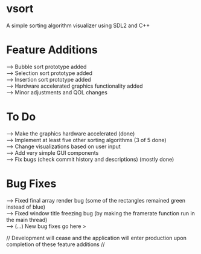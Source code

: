 # vsort
A simple sorting algorithm visualizer using SDL2 and C++


# Feature Additions
--> Bubble sort prototype added <br>
--> Selection sort prototype added <br>
--> Insertion sort prototype added <br>
--> Hardware accelerated graphics functionality added <br>
--> Minor adjustments and QOL changes

# To Do
--> Make the graphics hardware accelerated (done) <br>
--> Implement at least five other sorting algorithms (3 of 5 done) <br>
--> Change visualizations based on user input <br>
--> Add very simple GUI components <br>
--> Fix bugs (check commit history and descriptions) (mostly done)

# Bug Fixes
--> Fixed final array render bug (some of the rectangles remained green instead of blue) <br>
--> Fixed window title freezing bug (by making the framerate function run in the main thread) <br>
--> (...) New bug fixes go here > <br>

// Development will cease and the application will enter production upon completion of these feature additions //


